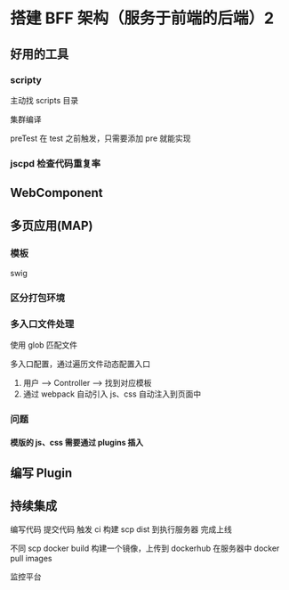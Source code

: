 # 搭建 BFF 架构（服务于前端的后端）2

## 好用的工具

### scripty

主动找 scripts 目录

集群编译

preTest 在 test 之前触发，只需要添加 pre 就能实现

### jscpd 检查代码重复率

## WebComponent

## 多页应用(MAP)

### 模板

swig

### 区分打包环境

### 多入口文件处理

使用 glob 匹配文件

多入口配置，通过遍历文件动态配置入口

1. 用户 --> Controller --> 找到对应模板
2. 通过 webpack 自动引入 js、css 自动注入到页面中

### 问题

#### 模版的 js、css 需要通过 plugins 插入

## 编写 Plugin

## 持续集成

编写代码 提交代码 触发 ci 构建
scp dist 到执行服务器 完成上线

不同 scp
docker build 构建一个镜像，上传到 dockerhub
在服务器中 docker pull images

监控平台
